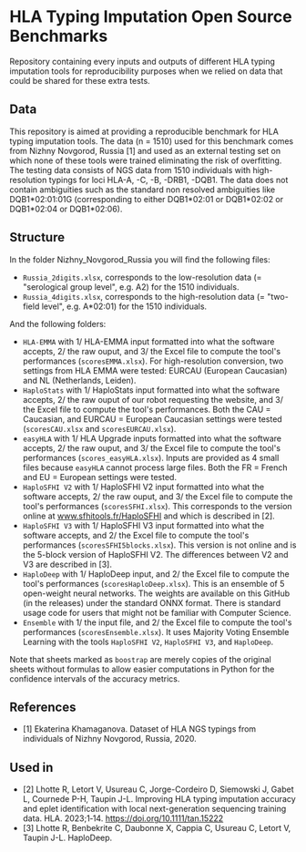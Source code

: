 # HLA Typing Imputation Open Source Benchmarks
Repository containing every inputs and outputs of different HLA typing imputation tools for 
reproducibility purposes when we relied on data that could be shared for these extra tests.

## Data
This repository is aimed at providing a reproducible benchmark for HLA typing imputation tools. The data (n = 1510)
used for this benchmark comes from Nizhny Novgorod, Russia [1] and used as an external testing set on which
none of these tools were trained eliminating the risk of overfitting. The testing data consists of NGS
data from 1510 individuals with high-resolution typings for loci HLA-A, -C, -B, -DRB1, -DQB1. The data does not contain
ambiguities such as the standard non resolved ambiguities like DQB1\*02:01:01G (corresponding to either DQB1\*02:01 or 
DQB1\*02:02 or DQB1\*02:04 or DQB1\*02:06). 

## Structure
In the folder Nizhny_Novgorod_Russia you will find the following files:

- `Russia_2digits.xlsx`, corresponds to the low-resolution data (= "serological group level", e.g. A2) for the 1510 individuals.
- `Russia_4digits.xlsx`, corresponds to the high-resolution data (= "two-field level", e.g. A*02:01) for the 1510 individuals.


And the following folders:

- `HLA-EMMA` with 1/ HLA-EMMA input formatted into what the software accepts, 2/ the raw ouput, and 3/ the Excel file to
compute the tool's performances (`scoresEMMA.xlsx`). For high-resolution conversion, two settings from HLA EMMA were 
tested: EURCAU (European Caucasian) and NL (Netherlands, Leiden).
- `HaploStats` with 1/ HaploStats input formatted into what the software accepts, 2/ the raw ouput of our robot requesting
the website, and 3/ the Excel file to compute the tool's performances. Both the CAU = Caucasian, and EURCAU = European 
Caucasian settings were tested (`scoresCAU.xlsx` and `scoresEURCAU.xlsx`).
- `easyHLA` with 1/ HLA Upgrade inputs formatted into what the software accepts, 2/ the raw ouput, and 3/ the Excel file to
compute the tool's performances (`scores_easyHLA.xlsx`). Inputs are provided as 4 small files because `easyHLA` cannot
process large files. Both the FR = French and EU = European settings were tested.
- `HaploSFHI V2` with 1/ HaploSFHI V2 input formatted into what the software accepts, 2/ the raw ouput, and 3/ the Excel file to
compute the tool's performances (`scoresSFHI.xlsx`). This corresponds to the version online at www.sfhitools.fr/HaploSFHI
and which is described in [2].
- `HaploSFHI V3` with 1/ HaploSFHI V3 input formatted into what the software accepts, and 2/ the Excel file to compute 
the tool's performances (`scoresSFHI5blocks.xlsx`). This version is not online and is the 5-block version of HaploSFHI 
V2. The differences between V2 and V3 are described in [3].
- `HaploDeep` with 1/ HaploDeep input, and 2/ the Excel file to compute the tool's performances 
(`scoresHaploDeep.xlsx`). This is an ensemble of 5 open-weight neural networks. The weights are available on this 
GitHub (in the releases) under the standard ONNX format. There is standard usage code for users that might not be familiar 
with Computer Science.
- `Ensemble` with 1/ the input file, and 2/ the Excel file to compute the tool's performances (`scoresEnsemble.xlsx`).
It uses Majority Voting Ensemble Learning with the tools `HaploSFHI V2`, `HaploSFHI V3`, and `HaploDeep`.

Note that sheets marked as `boostrap` are merely copies of the original sheets without formulas to allow easier 
computations in Python for the confidence intervals of the accuracy metrics.

## References
- [1] Ekaterina Khamaganova. Dataset of HLA NGS typings from individuals of Nizhny Novgorod, Russia, 2020.

## Used in
- [2] Lhotte R, Letort V, Usureau C, Jorge-Cordeiro D, Siemowski J, Gabet L, Cournede P-H, Taupin J-L. Improving HLA typing imputation accuracy and eplet identification with local next-generation sequencing training data. HLA. 2023;1‐14. https://doi.org/10.1111/tan.15222
- [3] Lhotte R, Benbekrite C, Daubonne X, Cappia C, Usureau C, Letort V, Taupin J-L. HaploDeep.
